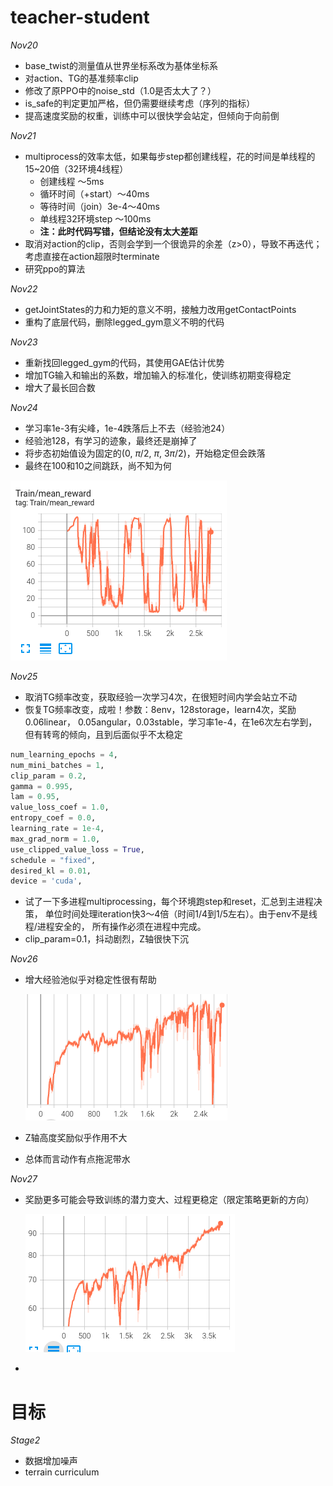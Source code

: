 # teacher-student

_Nov20_

- base_twist的测量值从世界坐标系改为基体坐标系
- 对action、TG的基准频率clip
- 修改了原PPO中的noise_std（1.0是否太大了？）
- is_safe的判定更加严格，但仍需要继续考虑（序列的指标）
- 提高速度奖励的权重，训练中可以很快学会站定，但倾向于向前倒

_Nov21_

- multiprocess的效率太低，如果每步step都创建线程，花的时间是单线程的15~20倍（32环境4线程）
    - 创建线程 ～5ms
    - 循环时间（+start）～40ms
    - 等待时间（join）3e-4～40ms
    - 单线程32环境step ～100ms
    - **注：此时代码写错，但结论没有太大差距**
- 取消对action的clip，否则会学到一个很诡异的余差（z>0），导致不再迭代；
考虑直接在action超限时terminate
- 研究ppo的算法

_Nov22_

- getJointStates的力和力矩的意义不明，接触力改用getContactPoints
- 重构了底层代码，删除legged_gym意义不明的代码

_Nov23_

- 重新找回legged_gym的代码，其使用GAE估计优势
- 增加TG输入和输出的系数，增加输入的标准化，使训练初期变得稳定
- 增大了最长回合数

_Nov24_

- 学习率1e-3有尖峰，1e-4跌落后上不去（经验池24）
- 经验池128，有学习的迹象，最终还是崩掉了
- 将步态初始值设为固定的($0$, $\pi/2$, $\pi$, $3\pi/2$)，开始稳定但会跌落
- 最终在100和10之间跳跃，尚不知为何

![image-20211124194917480](README.assets/image-20211124194917480.png)

_Nov25_

- 取消TG频率改变，获取经验一次学习4次，在很短时间内学会站立不动
- 恢复TG频率改变，成啦！参数：8env，128storage，learn4次，奖励0.06linear，
0.05angular，0.03stable，学习率1e-4，在1e6次左右学到，但有转弯的倾向，且到后面似乎不太稳定

```python
num_learning_epochs = 4,
num_mini_batches = 1,
clip_param = 0.2,
gamma = 0.995,
lam = 0.95,
value_loss_coef = 1.0,
entropy_coef = 0.0,
learning_rate = 1e-4,
max_grad_norm = 1.0,
use_clipped_value_loss = True,
schedule = "fixed",
desired_kl = 0.01,
device = 'cuda',
```

- 试了一下多进程multiprocessing，每个环境跑step和reset，汇总到主进程决策，
单位时间处理iteration快3～4倍（时间1/4到1/5左右）。由于env不是线程/进程安全的，
所有操作必须在进程中完成。
- clip_param=0.1，抖动剧烈，Z轴很快下沉

_Nov26_
- 增大经验池似乎对稳定性很有帮助

  ![image-20211126220426474](README.assets/image-20211126220426474.png)

- Z轴高度奖励似乎作用不大
- 总体而言动作有点拖泥带水

_Nov27_
- 奖励更多可能会导致训练的潜力变大、过程更稳定（限定策略更新的方向）

  ![image-20211127214110872](README.assets/image-20211127214110872.png)

- 

# 目标

_Stage2_

- 数据增加噪声
- terrain curriculum